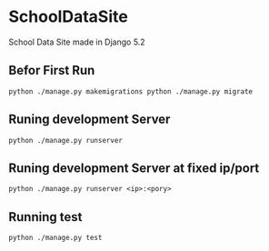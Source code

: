 # SchoolDataSite
School Data Site made in Django 5.2

## Befor First Run
`
python ./manage.py makemigrations
python ./manage.py migrate
`

## Runing development Server
`
python ./manage.py runserver
`
## Runing development Server at fixed ip/port
`
python ./manage.py runserver <ip>:<pory>
`

## Running test
`
python ./manage.py test
`
